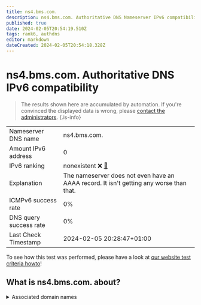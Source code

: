 ```yaml
---
title: ns4.bms.com.
description: ns4.bms.com. Authoritative DNS Nameserver IPv6 compatibility
published: true
date: 2024-02-05T20:54:19.510Z
tags: rank6, authdns
editor: markdown
dateCreated: 2024-02-05T20:54:18.328Z
---
```


# ns4.bms.com. Authoritative DNS IPv6 compatibility

> The results shown here are accumulated by automation. If you're convinced the displayed data is wrong, please [contact the administrators](/howto/chat). 
{.is-info}




|   |   |
| - | - |
| Nameserver DNS name | ns4.bms.com.
| Amount IPv6 address | 0
| IPv6 ranking | nonexistent :x: [🔗](/howto/ranking) |
| Explanation | The nameserver does not even have an AAAA record. It isn't getting any worse than that. |
| ICMPv6 success rate | 0%|
| DNS query success rate | 0% |
| Last Check Timestamp | 2024-02-05 20:28:47+01:00 |

To see how this test was performed, please have a look at [our website test criteria howto](/howto/testcriteria/authdns)!


## What is ns4.bms.com. about?






<details>
<summary>Associated domain names</summary>

www.bms.com

</details>
